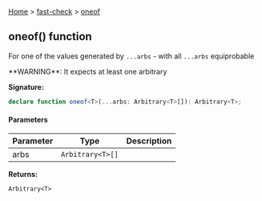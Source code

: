 [Home](/) &gt; [fast-check](../fast-check.md) &gt; [oneof](oneof_1.md)

## oneof() function

For one of the values generated by `...arbs` - with all `...arbs` equiprobable

\*\*WARNING\*\*: It expects at least one arbitrary

<b>Signature:</b>

```typescript
declare function oneof<T>(...arbs: Arbitrary<T>[]): Arbitrary<T>;
```

#### Parameters

|  Parameter | Type | Description |
|  --- | --- | --- |
|  arbs | <code>Arbitrary&lt;T&gt;[]</code> |  |

<b>Returns:</b>

`Arbitrary<T>`

